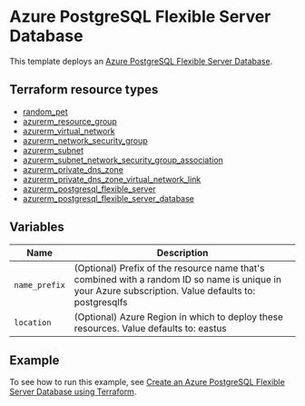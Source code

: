 # Azure PostgreSQL Flexible Server Database

This template deploys an [Azure PostgreSQL Flexible Server Database](https://registry.terraform.io/providers/hashicorp/azurerm/latest/docs/resources/postgresql_flexible_server_database).

## Terraform resource types

- [random_pet](https://registry.terraform.io/providers/hashicorp/random/latest/docs/resources/pet)
- [azurerm_resource_group](https://registry.terraform.io/providers/hashicorp/azurerm/latest/docs/resources/resource_group)
- [azurerm_virtual_network](https://registry.terraform.io/providers/hashicorp/azurerm/latest/docs/resources/virtual_network)
- [azurerm_network_security_group](https://registry.terraform.io/providers/hashicorp/azurerm/latest/docs/resources/network_security_group)
- [azurerm_subnet](https://registry.terraform.io/providers/hashicorp/azurerm/latest/docs/resources/subnet)
- [azurerm_subnet_network_security_group_association](https://registry.terraform.io/providers/hashicorp/azurerm/latest/docs/resources/subnet_network_security_group_association)
- [azurerm_private_dns_zone](https://registry.terraform.io/providers/hashicorp/azurerm/latest/docs/resources/private_dns_zone)
- [azurerm_private_dns_zone_virtual_network_link](https://registry.terraform.io/providers/hashicorp/azurerm/latest/docs/resources/private_dns_zone_virtual_network_link)
- [azurerm_postgresql_flexible_server](https://registry.terraform.io/providers/hashicorp/azurerm/latest/docs/resources/postgresql_flexible_server)
- [azurerm_postgresql_flexible_server_database](https://registry.terraform.io/providers/hashicorp/azurerm/latest/docs/resources/postgresql_flexible_server_database)

## Variables

| Name | Description |
|-|-|
| `name_prefix` | (Optional) Prefix of the resource name that's combined with a random ID so name is unique in your Azure subscription. Value defaults to: postgresqlfs|
| `location` | (Optional) Azure Region in which to deploy these resources. Value defaults to: eastus |

## Example

To see how to run this example, see [Create an Azure PostgreSQL Flexible Server Database using Terraform](https://docs.microsoft.com/azure/developer/terraform/deploy-postgresql-flexible-server-database).
